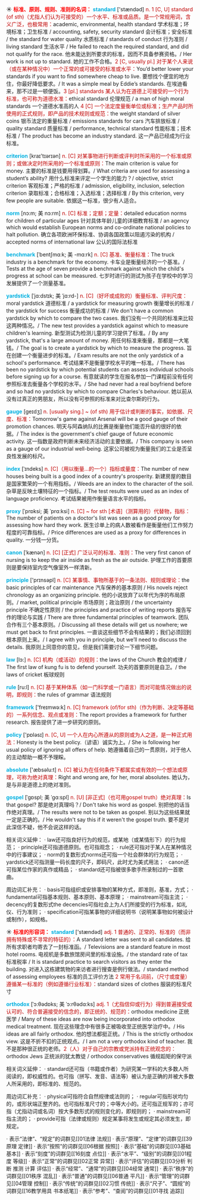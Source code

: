 ☀ <font color="red">**标准、原则、规则、准则的名词：**</font>
<font color="sky blue">**standard**</font> ['stændəd] 
<font color="#c00000">n. 1 [C, U] standard (of sth)（尤指人们认为可接受的）一个水平、标准或品质。是一个常规用词，含义广泛，也极常用：</font>academic, environmental, health standard 学术标准；环境标准；卫生标准 / accounting, safety, security standard 会计标准；安全标准 / the standard for water quality 水质标准 / standards of conduct 行为准则 / living standard 生活水平 / He failed to reach the required standard, and did not qualify for the race. 他未能达到所要求的标准，因而不具备参赛资格。/ Her work is not up to standard. 她的工作不合格。<font color="#c00000">2 [C, usually pl.] 对于某个人来说（或在某种情况中）一个正常的或可接受的标准或水平：</font>You’d better lower your standards if you want to find somewhere cheap to live. 要想找个便宜的地方住，你最好降低要求。/ It was a simple meal by Eddie’s standards. 在埃迪看来，那不过是一顿便饭。<font color="#c00000">3 [pl.] standards 某人认为在道德上可接受的一个行为标准，也可称为道德水准：</font>ethical standard 伦理规范 / a man of high moral standards 一个道德水准高的人 <font color="#c00000">4 [C] 一个法定度量衡单位或标准；生产产品时所使用的正式规则，即产品的技术规则或规范：</font>the weight standard of silver coins 银币法定的重量标准 / emissions standards for cars 汽车排放标准 / quality standard 质量标准 / performance, technical standard 性能标准；技术标准 / The product has become an industry standard. 这一产品已经成为行业标准。

<font color="sky blue">**criterion**</font> [kraɪ'tɪərɪən] 
<font color="#c00000">n. [C] 对某事物进行判断或评判时所采用的一个标准或原则；或做决定时所采用的一个标准或原则：</font>The main criterion is value for money. 主要的标准是钱要用得划算。/ What criteria are used for assessing a student’s ability? 用什么标准来评定一个学生的能力？/ objective, strict criterion 客观标准；严格的标准 / admission, eligibility, inclusion, selection criterion 录取标准；合格标准；入选标准；选择标准 / By this criterion, very few people are suitable. 依据这一标准，很少有人适合。

<font color="sky blue">**norm**</font> [nɔ:m; 美 nɔ:rm]
<font color="#c00000">n. [C] 标准；定额；定量：</font>detailed education norms for children of particular ages 针对具体年龄儿童的详细教育标准 / an agency which would establish European norms and co-ordinate national policies to halt pollution. 确立各项欧洲环保标准、协调各国政策以阻遏污染的机构 / accepted norms of international law 公认的国际法标准           

<font color="sky blue">**benchmark**</font> [ˈbentʃmɑ:k; 美 -mɑ:rk]
<font color="#c00000">n. [C] 基准、衡量标准：</font>The truck industry is a benchmark for the economy. 卡车业是衡量经济的一个基准。/ Tests at the age of seven provide a benchmark against which the child's progress at school can be measured. 七岁时进行的测试为孩子在学校中的学习发展提供了一个测量基准。
            
<font color="sky blue">**yardstick**</font> [ˈjɑ:dstɪk; 美 ˈjɑ:rd-]
<font color="#c00000">n. [C]（好坏或成败的）衡量标准、评判尺度：</font>moral yardstick 道德标准 / a yardstick for measuring growth 衡量增长的标准 / the yardstick for success 衡量成功的标准 / We don't have a common yardstick by which to compare the two cases. 我们没有一个共同的标准来比较这两种情况。/ The new test provides a yardstick against which to measure children's learning. 新型测试为检测儿童的学习提供了标准。/ By any yardstick, that's a large amount of money. 用任何标准来衡量，那都是一大笔钱。/ The goal is to create a yardstick by which to measure the progress. 旨在创建一个衡量进步的标准。/ Exam results are not the only yardstick of a school's performance. 考试结果不是衡量学校水平的唯一标准。/ There has been no yardstick by which potential students can assess individual schools before signing up for a course. 有意就读的学生在报名参加一门课程前没有任何参照标准去衡量各个学校的水平。/ She had never had a real boyfriend before and so had no yardstick by which to compare Charles's behaviour. 她以前从没有过真正的男朋友，所以没有可参照的标准来对比查尔斯的行为。          
            
<font color="sky blue">**gauge**</font> [geɪdʒ]
<font color="#c00000">n. [usually sing.] ~ (of sth) 用于估计或判断的事实，如依据、尺度、标准：</font>Tomorrow's game against Arsenal will be a good gauge of their promotion chances. 明天与阿森纳队的比赛是衡量他们能否升级的很好的依据。/ The index is the government's chief gauge of future economic activity. 这一指数是政府判断未来经济活动的主要依据。/ This company is seen as a gauge of our industrial well-being. 这家公司被视为衡量我们的工业是否呈良性发展的标尺。          
           
<font color="sky blue">**index**</font> [ˈɪndeks]
<font color="#c00000">n. [C]（用以衡量…的一个）指标或量度：</font>The number of new houses being built is a good index of a country's prosperity. 新建房屋的数目是国家繁荣的一个有用指标。/ Weeds are an index to the character of the soil. 杂草是反映土壤特征的一个指标。/ The test results were used as an index of language proficiency. 考试结果被用作衡量语言水平的指标。
            
<font color="sky blue">**proxy**</font> [ˈprɒksi; 美 ˈprɑ:ksi]
<font color="#c00000">n. [C] ~ for sth [术语]（测算用的）代替物，指标：</font>The number of patients on a doctor's list was seen as a good proxy for assessing how hard they work. 医生诊单上的病人数被看作是衡量他们工作努力程度的可靠指标。/ Price differences are used as a proxy for differences in quality. 一分钱一分货。

<font color="sky blue">**canon**</font> [ˈkænən]
<font color="#c00000">n. [C] [正式] 广泛认可的标准、准则：</font>The very first canon of nursing is to keep the air inside as fresh as the air outside. 护理工作的首要原则是要保持室内空气像室外一样清新。
 
<font color="sky blue">**principle**</font> ['prɪnsəpl] 
<font color="#c00000">n. [C] 某事情、事物所基于的一条法则、规则或理论：</font>the basic principles of car maintenance 汽车保养的基本原则 / His novels reject chronology as an organizing principle. 他的小说放弃了以年代为序的布局原则。/ market, political principle 市场原则；政治原则 / the uncertainty principle 不确定性原则 / the principles and practice of writing reports 报告写作的理论与实践 / There are three fundamental principles of teamwork. 团队合作有三个基本原则。/ Discussing all these details will get us nowhere; we must get back to first principles. 一直谈这些细节不会有结果的；我们必须回到根本原则上来。/ I agree with you in principle, but we’ll need to discuss the details. 我原则上同意你的意见，但是我们需要讨论一下细节问题。

<font color="sky blue">**law**</font> [lɔ:] 
<font color="#c00000">n. [C] 机构（或活动）的规则：</font>the laws of the Church 教会的戒律 / The first law of kung fu is to defend yourself. 功夫的首要原则是自卫。/ the laws of cricket 板球规则 

<font color="sky blue">**rule**</font> [ru:l] 
<font color="#c00000">n. [C] 基于某种体系（如一门科学或一门语言）而对可能情况做出的说明，即规则：</font>the rules of grammar 语法规则

<font color="sky blue">**framework**</font> ['freɪmwə:k] 
<font color="#c00000">n. [C] framework (of/for sth)（作为判断、决定等基础的）一系列信念、观点或准则：</font>The report provides a framework for further research. 报告提供了进一步研究的原则。

<font color="sky blue">**policy**</font> ['pɒləsɪ] 
<font color="#c00000">n. [C, U] 一个人在内心所遵从的原则或为人之道，是一种正式用法：</font>Honesty is the best policy.（谚语）诚实为上。/ She is following her usual policy of ignoring all offers of help. 她遵循着自己的一贯原则，对于他人的主动帮助一概不予理睬。

<font color="sky blue">**absolute**</font> ['æbsəlu:t] 
<font color="#c00000">n. [C] 被认为在任何条件下都属实或有效的一个想法或原理，可称为绝对真理：</font>Right and wrong are, for her, moral absolutes. 她认为，是与非是道德上的绝对准则。
           
<font color="sky blue">**gospel**</font> [ˈgɒspl; 美 ˈgɑ:spl]
<font color="#c00000">n. [U] [非正式]（也可用gospel truth）绝对真理：</font>Is that gospel? 那是绝对真理吗？/ Don't take his word as gospel. 别把他的话当作绝对真理。/ The results were not to be taken as gospel. 别以为这些结果就一定是正确的。/ He wouldn't say this if it weren't the gospel truth. 要不是对此深信不疑，他不会说这样的话。
 
相关词义延伸：
· law还可指良好行为的规范，或某地（或某情形下）的行为规范；
· principle还可指道德原则。也可指观念；
· rule还可指对于某人在某种情况中的行事建议；
· norm的复数形式norms还可指一个社会群体的行为规范；
· yardstick还可指测量一码长度的尺子，即码尺，此时尤为美式用法；
· canon还可指某位作家的真作或精品；
· standard还可指被很多歌手所录制过的一首歌曲。

周边词汇补充：
· basis可指组织或安排事物的某种方式，即准则，基准，方式；
· fundamental可指基本规则、基本原则、基本原理；
· mainstream可指主流；
· decency的复数形式the decencies可指社会上为人们所接受的行为标准，如礼仪、行为准则；
· specification可指某事物的详细说明书（说明某事物如何被设计或制作），如规格。

☀ <font color="red">**标准的形容词：**</font>
<font color="sky blue">**standard**</font> ['stændəd] 
<font color="#c00000">adj. 1 普通的、正常的、标准的（而非拥有特殊或不寻常的特征的）：</font>A standard letter was sent to all candidates. 给所有求职者均寄去了一封标准函。/ Televisions are a standard feature in most hotel rooms. 电视机是多数旅馆房间里的标准设施。/ the standard rate of tax 标准税率 / It is standard practice to search visitors as they enter the building. 对进入这栋建筑物的来访者进行搜查是例行做法。/ standard method of assessing employees 标准的员工评价方法 <font color="#c00000">2 常用于名词前，（尺寸或度量）遵循某一标准的（例如遵循行业标准）：</font>standard sizes of clothes 服装的标准尺寸
           
<font color="sky blue">**orthodox**</font> [ˈɔ:θədɒks; 美 ˈɔ:rθədɑ:ks]
<font color="#c00000">adj. 1（尤指信仰或行为）得到普遍接受或认可的、符合普遍接受的信念的，即正统的、规范的：</font>orthodox medicine 正统医学 / Many of these ideas are now being incorporated into orthodox medical treatment. 现在这些理念中有很多正被吸收至正统医学治疗中。/ His ideas are all fairly orthodox. 他的想法都挺正统。/ This is the strictly orthodox view. 这是不折不扣的正统观点。/ I am not a very orthodox kind of teacher. 我不是那种很正统的老师。<font color="#c00000">2（人）对于自己的宗教或党派持有正统观念的：</font>orthodox Jews 正统派的犹太教徒 / orthodox conservatives 循规蹈矩的保守派

相关词义延伸：
· standard还可指（书籍或作者）为研究某一学科的大多数人所阅读的，即权威性的。也可指（拼写、发音、语法等）被认为是正确的并被大多数人所采用的，即标准的、规范的。

周边词汇补充：
· physical可指符合自然规律或法则的；
· regular可指形状均匀的，或形状端正整齐的。也可指标准尺寸的；中等大小的。还可指正规军的；亦可指（尤指动词或名词）按大多数形式的规则变化的，即规则的；
· mainstream可指主流的；
· provide可指（法律或规则）规定某事将发生或规定其必须发生，即规定。

· 表示“法律”、“规定”的词群见[[01法律 法规]]
· 表示“原理”、“定律”的词群见[[39原理 定律]]
· 表示“按照”的词群见[[06根据 按照]]
· 表示“基础”的词群见[[03基础 基本]]
· 表示“刻度”的词群见[[16刻度 点位]]
· 表示“水平”、“级别”的词群见[[01程度 等级]]
· 表示“正常”的词群见[[02正常 异常]]
· 表示“评估”的词群见[[03分析 判断 推测 计算 评估]]
· 表示“经常”、“通常”的词群见[[04经常 通常]]
· 表示“秩序”的词群见[[01秩序 混乱]]
· 表示“普通”的词群见[[06普通 平凡]]
· 表示“管理”的词群见[[04管理 控制]]
· 表示“传统”的词群见[[02习惯 传统]]
· 表示“尺子”、“圆规”的词群见[[16教学用具 书本纸笔]]
· 表示“参考”、“查阅”的词群见[[01寻找 追踪]]

